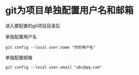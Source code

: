 # git为项目单独配置用户名和邮箱

进入要配置的git项目目录后

单独配置用户名
```
git config --local user.name "你的用户名"
```

单独配置邮箱
```
git config --local user.email "abc@qq.com"
```

